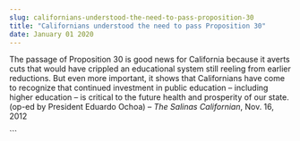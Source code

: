 ```yaml
---
slug: californians-understood-the-need-to-pass-proposition-30
title: "Californians understood the need to pass Proposition 30"
date: January 01 2020
---
```


 
<p>
  The passage of Proposition 30 is good news for California because it averts
  cuts that would have crippled an educational system still reeling from earlier
  reductions. But even more important, it shows that Californians have come to
  recognize that continued investment in public education – including higher
  education – is critical to the future health and prosperity of our state.
  (op-ed by President Eduardo Ochoa) – <em>The Salinas Californian</em>, Nov.
  16, 2012
</p>
```
